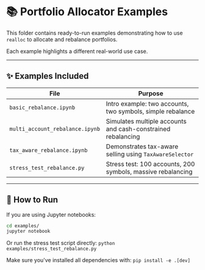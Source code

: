 # 📚 Portfolio Allocator Examples

This folder contains ready-to-run examples demonstrating how to use `realloc` to allocate and rebalance portfolios.

Each example highlights a different real-world use case.

---

## ✨ Examples Included

| File | Purpose |
|-----|---------|
| `basic_rebalance.ipynb` | Intro example: two accounts, two symbols, simple rebalance |
| `multi_account_rebalance.ipynb` | Simulates multiple accounts and cash-constrained rebalancing |
| `tax_aware_rebalance.ipynb` | Demonstrates tax-aware selling using `TaxAwareSelector` |
| `stress_test_rebalance.py` | Stress test: 100 accounts, 200 symbols, massive rebalancing |

---

## 🏁 How to Run

If you are using Jupyter notebooks:

```bash
cd examples/
jupyter notebook
```

Or run the stress test script directly:
`python examples/stress_test_rebalance.py`

Make sure you've installed all dependencies with:
`pip install -e .[dev]`